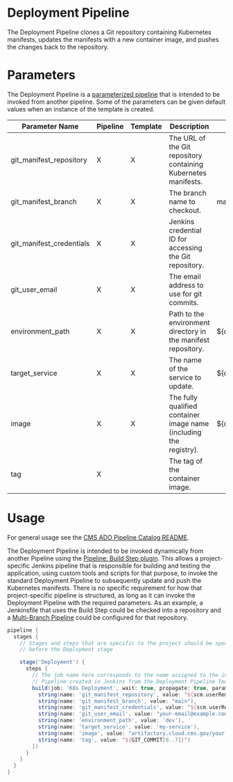 # Deployment Pipeline

The Deployment Pipeline clones a Git repository containing Kubernetes manifests, updates the manifests with a new container image, and pushes the changes back to the repository.

# Parameters

The Deployment Pipeline is a [parameterized pipeline](https://www.jenkins.io/doc/book/pipeline/syntax/#parameters) that is intended to be invoked from another pipeline. Some of the parameters can be given default values when an instance of the template is created.

| Parameter Name       | Pipeline | Template | Description                                                                 | Default Value          |
|----------------------|----------|----------|-----------------------------------------------------------------------------|------------------------|
| git_manifest_repository       | X        | X        | The URL of the Git repository containing Kubernetes manifests.              |                        |
| git_manifest_branch           | X        | X        | The branch name to checkout.                                                | main                   |
| git_manifest_credentials      | X        | X        | Jenkins credential ID for accessing the Git repository.                     |                        |
| git_user_email       | X        | X        | The email address to use for git commits.                                   |                        |
| environment_path     | X        | X        | Path to the environment directory in the manifest repository.               | ${default_environment_path} |
| target_service       | X        | X        | The name of the service to update.                                          | ${default_target_service}    |
| image                | X        | X        | The fully qualified container image name (including the registry).          | ${default_image}       |
| tag                  | X        |          | The tag of the container image.                                             |                        |

# Usage

For general usage see the [CMS ADO Pipeline Catalog README](../../README.md).

The Deployment Pipeline is intended to be invoked dynamically from another Pipeline using the [Pipeline: Build Step plugin](https://plugins.jenkins.io/pipeline-build-step/). This allows a project-specific Jenkins pipeline that is responsible for building and testing the application, using custom tools and scripts for that purpose, to invoke the standard Deployment Pipeline to subsequently update and push the Kubernetes manifests. There is no specific requirement for how that project-specific pipeline is structured, as long as it can invoke the Deployment Pipeline with the required parameters. As an example, a Jenkinsfile that uses the Build Step could be checked into a repository and a [Multi-Branch Pipeline](https://www.jenkins.io/doc/book/pipeline/multibranch/) could be configured for that repository.

```groovy
pipeline {
  stages {
    // Stages and steps that are specific to the project should be specified
    // before the Deployment stage

    stage('Deployment') {
      steps {
        // The job name here corresponds to the name assigned to the instance of the Deployment
        // Pipeline created in Jenkins from the Deployment Pipeline Template.
        build(job: 'K8s Deployment', wait: true, propagate: true, parameters: [
          string(name: 'git_manifest_repository', value: "${scm.userRemoteConfigs[0].url}"),
          string(name: 'git_manifest_branch', value: "main"),
          string(name: 'git_manifest_credentials', value: "${scm.userRemoteConfigs[0].credentialsId}"),
          string(name: 'git_user_email', value: "your-email@example.com"),
          string(name: 'environment_path', value: 'dev'),
          string(name: 'target_service', value: 'my-service'),
          string(name: 'image', value: "artifactory.cloud.cms.gov/your-account/your-app:${GIT_COMMIT[0..7]}"),
          string(name: 'tag', value: "${GIT_COMMIT[0..7]}")
        ])
      }
    }
  }
}
